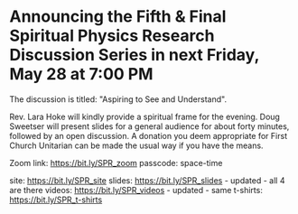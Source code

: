 # Announcing the Fifth & Final Spiritual Physics Research Discussion Series in next Friday, May 28 at 7:00 PM

The discussion is titled: "Aspiring to See and Understand".

Rev. Lara Hoke will kindly provide a spiritual frame for the evening. Doug
Sweetser will present slides for a general audience for about forty minutes,
followed by an open discussion. A donation you deem appropriate for First Church Unitarian can be made the usual way if you have the means.

Zoom link: https://bit.ly/SPR_zoom
passcode: space-time

site: https://bit.ly/SPR_site
slides: https://bit.ly/SPR_slides - updated - all 4 are there
videos: https://bit.ly/SPR_videos - updated - same
t-shirts: https://bit.ly/SPR_t-shirts
